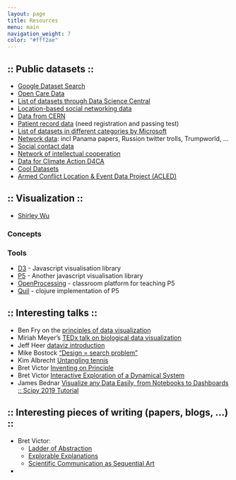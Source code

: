 ```yaml
---
layout: page
title: Resources
menu: main
navigation_weight: 7
color: "#fff2ae"
---
```

## :: Public datasets ::

* [Google Dataset Search](https://toolbox.google.com/datasetsearch)
* [Open Care Data](https://zenodo.org/record/1215979)
* [List of datasets through Data Science Central](http://www.datasciencecentral.com/profiles/blogs/big-data-sets-available-for-free)
* [Location-based social networking data](https://snap.stanford.edu/data/loc-gowalla.html)
* [Data from CERN](http://opendata.cern.ch)
* [Patient record data](https://mimic.physionet.org) (need registration and passing test)
* [List of datasets in different categories by Microsoft](http://msropendata.com)
* [Network data](https://neo4j.com/sandbox-v2/): incl Panama papers, Russion twitter trolls, Trumpworld, ...
* [Social contact data](http://www.socialcontactdata.org/data/)
* [Network of intellectual cooperation](https://github.com/grandjeanmartin/intellectual-cooperation)
* [Data for Climate Action D4CA](http://dataforclimateaction.org/)
* [Cool Datasets](https://www.cooldatasets.com)
* [Armed Conflict Location & Event Data Project (ACLED)](https://www.acleddata.com/)

## :: Visualization ::

* [Shirley Wu](http://sxywu.com/)

### Concepts


### Tools

* [D3](d3js.org) - Javascript visualisation library
* [P5](p5js.org) - Another javascript visualisation library
* [OpenProcessing](openprocessing.org) - classroom platform for teaching P5
* [Quil](quil.info) - clojure implementation of P5

## :: Interesting talks ::

* Ben Fry on the [principles of data visualization](vizbi.org/Videos/11551146)
* Miriah Meyer’s [TEDx talk on biological data visualization](www.youtube.com…Cf8MA&gl=BE)
* Jeff Heer [dataviz introduction](www.youtube.com/watch?v=vc1bq0qIKoA)
* Mike Bostock [“Design = search problem”](www.youtube.com/watch?v=fThhbt23SGM)
* Kim Albrecht [Untangling tennis](www.youtube.com/watch?v=Ufjm_LD_d0o)
* Bret Victor [Inventing on Principle](vimeo.com/36579366)
* Bret Victor [Interactive Exploration of a Dynamical System](worrydream.com/InteractiveExplorationOfADynamicalSystem/)
* James Bednar [Visualize any Data Easily, from Notebooks to Dashboards :: Scipy 2019 Tutorial](https://www.youtube.com/watch?v=7deGS4IPAQ0)

## :: Interesting pieces of writing (papers, blogs, ...) ::

* Bret Victor:
  * [Ladder of Abstraction](worrydream.com/LadderOfAbstraction/)
  * [Explorable Explanations](worrydream.com/ExplorableExplanations/)
  * [Scientific Communication as Sequential Art](worrydream.com/ScientificCommunicationAsSequentialArt/)
*
